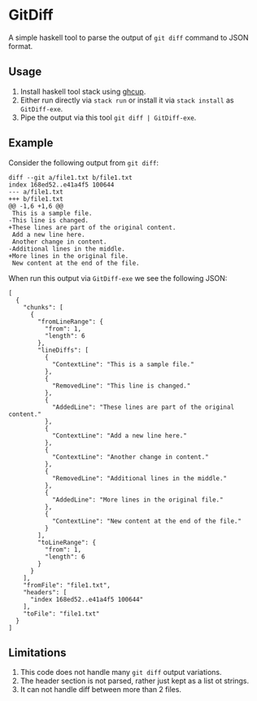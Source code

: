 # GitDiff

A simple haskell tool to parse the output of `git diff` command to JSON format.

## Usage

1. Install haskell tool stack using [ghcup](https://www.haskell.org/ghcup/).
2. Either run directly via `stack run` or install it via `stack install` as `GitDiff-exe`.
3. Pipe the output via this tool `git diff | GitDiff-exe`.

## Example

Consider the following output from `git diff`:

```
diff --git a/file1.txt b/file1.txt
index 168ed52..e41a4f5 100644
--- a/file1.txt
+++ b/file1.txt
@@ -1,6 +1,6 @@
 This is a sample file.
-This line is changed.
+These lines are part of the original content.
 Add a new line here.
 Another change in content.
-Additional lines in the middle.
+More lines in the original file.
 New content at the end of the file.
```

When run this output via `GitDiff-exe` we see the following JSON:

```
[
  {
    "chunks": [
      {
        "fromLineRange": {
          "from": 1,
          "length": 6
        },
        "lineDiffs": [
          {
            "ContextLine": "This is a sample file."
          },
          {
            "RemovedLine": "This line is changed."
          },
          {
            "AddedLine": "These lines are part of the original content."
          },
          {
            "ContextLine": "Add a new line here."
          },
          {
            "ContextLine": "Another change in content."
          },
          {
            "RemovedLine": "Additional lines in the middle."
          },
          {
            "AddedLine": "More lines in the original file."
          },
          {
            "ContextLine": "New content at the end of the file."
          }
        ],
        "toLineRange": {
          "from": 1,
          "length": 6
        }
      }
    ],
    "fromFile": "file1.txt",
    "headers": [
      "index 168ed52..e41a4f5 100644"
    ],
    "toFile": "file1.txt"
  }
]

```

## Limitations
1. This code does not handle many `git diff` output variations.
1. The header section is not parsed, rather just kept as a list ot strings.
1. It can not handle diff between more than 2 files.

